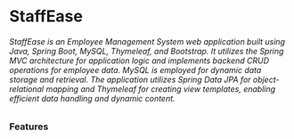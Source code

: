 # StaffEase
<h6> StaffEase is an Employee Management System web application built using Java, Spring Boot, MySQL, Thymeleaf, and Bootstrap. It utilizes the Spring MVC architecture for application logic and implements backend CRUD operations for employee data. MySQL is employed for dynamic data storage and retrieval. The application utilizes Spring Data JPA for object-relational mapping and Thymeleaf for creating view templates, enabling efficient data handling and dynamic content.</h6>
<h3>Features</h3>
